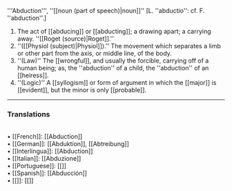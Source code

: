 '''Abduction''', ''[[noun (part of speech)|noun]]'' [L. ''abductio'': cf. F. ''abduction''.]

<ol>
<li>The act of [[abducing]] or [[abducting]]; a drawing apart; a carrying away. ''[[Roget (source)|Roget]].''

<li> ''([[Physiol (subject)|Physiol]]).'' The movement which separates a limb or other part from the axis, or middle line, of the body.

<li> ''(Law)'' The [[wrongful]], and usually the forcible, carrying off of a human being; as, the ''abduction'' of a child, the ''abduction'' of an [[heiress]].

<li> ''(Logic)'' A [[syllogism]] or form of argument in which the [[major]] is [[evident]], but the minor is only [[probable]].
</ol>

<HR> <P> <H3>Translations</H3><BR>• [[French]]: [[Abduction]]<BR>• [[German]]: [[Abduktion]], [[Abtreibung]]<BR>• [[Interlingua]]: [[Abduction]]<BR>• [[Italian]]: [[Abduzione]]<BR>• [[Portuguese]]: [[]]<BR>• [[Spanish]]: [[Abducción]]<BR>• [[]]: [[]]